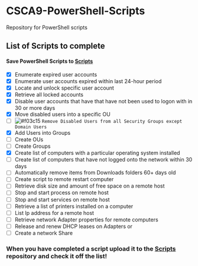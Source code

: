 # CSCA9-PowerShell-Scripts
Repository for PowerShell scripts 
## List of Scripts to complete
#### Save PowerShell Scripts to [Scripts](Scripts)
- [X] Enumerate expired user accounts
- [X] Enumerate user accounts expired within last 24-hour period
- [X] Locate and unlock specific user account
- [X] Retrieve all locked accounts
- [X] Disable user accounts that have that have not been used to logon with in 30 or more days
- [X] Move disabled users into a specific OU
- [ ] ![#f03c15](https://via.placeholder.com/15/f03c15/f03c15.png) `Remove Disabled Users from all Security Groups except Domain Users`
- [X] Add Users into Groups
- [ ] Create OUs
- [ ] Create Groups
- [X] Create list of computers with a particular operating system installed
- [ ] Create list of computers that have not logged onto the network within 30 days
- [ ] Automatically remove items from Downloads folders 60+ days old
- [ ] Create script to remote restart computer
- [ ] Retrieve disk size and amount of free space on a remote host
- [ ] Stop and start process on remote host
- [ ] Stop and start services on remote host
- [ ] Retrieve a list of printers installed on a computer
- [ ] List Ip address for a remote host
- [ ] Retrieve network Adapter properties for remote computers
- [ ] Release and renew DHCP leases on Adapters or 
- [ ] Create a network Share 
### When you have completed a script upload it to the [Scripts](Scripts) repository and check it off the list!
